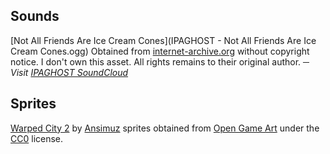 ## Sounds

[Not All Friends Are Ice Cream Cones](IPAGHOST - Not All Friends Are Ice Cream Cones.ogg)
Obtained from [internet-archive.org](https://archive.org/details/rare-synthpunk-electro-chiptune/IPAGHOST+-+Not+All+Friends+Are+Ice+Cream+Cones.mp3)
without copyright notice. I don't own this asset. All rights remains to their original author.
*─ Visit [IPAGHOST SoundCloud](https://soundcloud.com/ipaghost)*

## Sprites

[Warped City 2](sprites/warpede_city_2) by [Ansimuz](https://opengameart.org/users/ansimuz) sprites
obtained from [Open Game Art](https://opengameart.org/content/warped-city-2) under the
[CC0](https://creativecommons.org/publicdomain/zero/1.0/) license.

